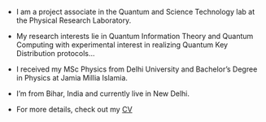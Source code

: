 

* I am a project associate in the Quantum and Science Technology lab at the Physical Research Laboratory.

* My research interests lie in Quantum Information Theory and Quantum Computing with experimental interest in realizing Quantum Key Distribution protocols…

* I received my MSc Physics from Delhi University and Bachelor’s Degree in Physics at Jamia Millia Islamia.

* I’m from Bihar, India and currently live in New Delhi.

* For more details, check out my [CV](/al-folio/)
